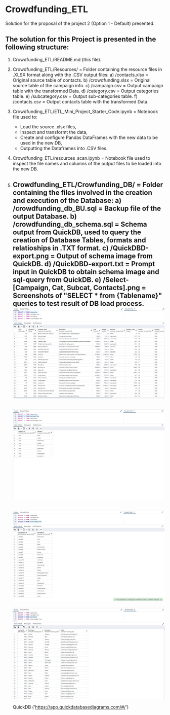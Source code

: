 # Crowdfunding_ETL

Solution for the proposal of the project 2 (Option 1 - Default) presented.


## The solution for this Project is presented in the following structure:

1) Crowdfunding_ETL/README.md (this file).

2) Crowdfunding_ETL/Resources/ = Folder containing the resource files in .XLSX format along with the .CSV output files:
    a) /contacts.xlsx = Original source table of contacts.
    b) /crowdfunding.xlsx = Original source table of the campaign info.
    c) /campaign.csv = Output campaign table with the transformed Data.
    d) /category.csv = Output categories table.
    e) /subcategory.csv = Output sub-categories table.
    f) /contacts.csv = Output contacts table with the transformed Data.

3) Crowdfunding_ETL/ETL_Mini_Project_Starter_Code.ipynb = Notebook file used to:
    - Load the source .xlsx files,
    - Inspect and transformt the data,
    - Create and configure Pandas DataFrames with the new data to be used in the new DB,
    - Outputting the Dataframes into .CSV files.

4) Crowdfunding_ETL/resources_scan.ipynb = Notebook file used to inspect the file names and columns of the output files to be loaded into the new DB.

5) Crowdfunding_ETL/Crowfunding_DB/ = Folder containing the files involved in the creation and execution of the Database:
    a) /crowdfunding_db_BU.sql = Backup file of the output Database.
    b) /crowdfunding_db_schema.sql = Schema output from QuickDB, used to query the creation of Database Tables, formats and relatioships in .TXT format.
    c) /QuickDBD-export.png = Output of schema image from QuickDB.
    d) /QuickDBD-export.txt = Prompt input in QuickDB to obtain schema image and sql-query from QuickDB.
    e) /Select-[Campaign, Cat, Subcat, Contacts].png = Screenshots of "SELECT * from {Tablename}" queries to test result of DB load process.
    ![campaign](Crowfunding_DB\Select-Campaign.png)
    ---
    ![campaign](Crowfunding_DB\Select-Cat.png)
    ---
    ![campaign](Crowfunding_DB\Select-Subcat.png)
    ---
    ![campaign](Crowfunding_DB\Select-Contacts.png)

    QuickDB ('https://app.quickdatabasediagrams.com/#/')






